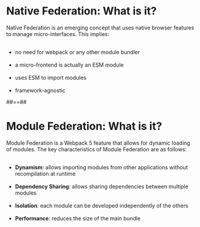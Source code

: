 # Native Federation: What is it?

Native Federation is an emerging concept that uses native browser features to manage micro-interfaces. This implies:<br/><br/>

- no need for webpack or any other module bundler <br/><br/>
- a micro-frontend is actually an ESM module <br/><br/>
- uses ESM to import modules <br/><br/>
- framework-agnostic

##==##

# Module Federation: What is it?

Module Federation is a Webpack 5 feature that allows for dynamic loading of modules. The key characteristics of Module Federation are as follows:<br/><br/>

- **Dynamism**: allows importing modules from other applications without recompilation at runtime <br/><br/>
- **Dependency Sharing**: allows sharing dependencies between multiple modules <br/><br/>
- **Isolation**: each module can be developed independently of the others <br/><br/>
- **Performance**: reduces the size of the main bundle
